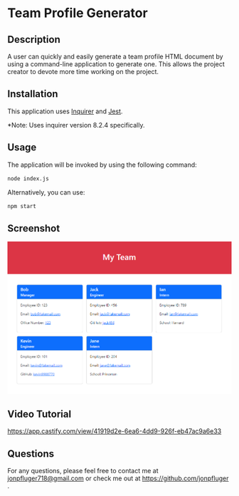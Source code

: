 # Team Profile Generator

## Description

A user can quickly and easily generate a team profile HTML document by using a command-line application to generate one. This allows the project creator to devote more time working on the project.

## Installation

This application uses [Inquirer](https://www.npmjs.com/package/inquirer/v/8.2.4) and [Jest](https://jestjs.io/).

*Note: Uses inquirer version 8.2.4 specifically.

## Usage

The application will be invoked by using the following command:

```bash
node index.js
```

Alternatively, you can use:

```bash
npm start
```

## Screenshot

![A webpage is generated with cards for each team member](./assets/images/sample-screenshot.png)

## Video Tutorial

https://app.castify.com/view/41919d2e-6ea6-4dd9-926f-eb47ac9a6e33

## Questions

For any questions, please feel free to contact me at jonpfluger718@gmail.com or check me out at https://github.com/jonpfluger .
